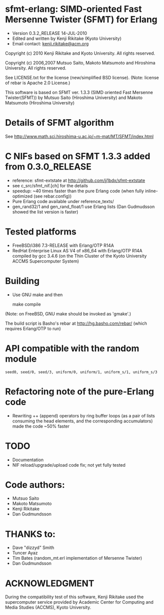 # sfmt-erlang: SIMD-oriented Fast Mersenne Twister (SFMT) for Erlang

* Version 0.3.2_RELEASE 14-JUL-2010
* Edited and written by Kenji Rikitake (Kyoto University)
* Email contact: <kenji.rikitake@acm.org>

Copyright (c) 2010 Kenji Rikitake and Kyoto University. All rights
reserved.

Copyright (c) 2006,2007 Mutsuo Saito, Makoto Matsumoto and Hiroshima
University. All rights reserved.

See LICENSE.txt for the license (new/simplified BSD license). (Note:
license of rebar is Apache 2.0 License.)

This software is based on SFMT ver. 1.3.3 (SIMD oriented Fast Mersenne
Twister(SFMT)) by Mutsuo Saito (Hiroshima University) and Makoto
Matsumoto (Hiroshima University)

# Details of SFMT algorithm

See <http://www.math.sci.hiroshima-u.ac.jp/~m-mat/MT/SFMT/index.html>

# C NIFs based on SFMT 1.3.3 added from 0.3.0_RELEASE

* reference: sfmt-extstate at http://github.com/jj1bdx/sfmt-extstate
* see c_src/sfmt_nif.[ch] for the details
* speedup: ~40 times faster than the pure Erlang code (when fully inline-optimized (see rebar.config))
* Pure Erlang code available under reference_texts/
* gen_rand32/1 and gen_rand_float/1 use Erlang lists (Dan Gudmudsson showed the list version is faster)

# Tested platforms

* FreeBSD/i386 7.3-RELEASE with Erlang/OTP R14A
* RedHat Enterprise Linux AS V4 of x86_64 with Erlang/OTP R14A compiled by gcc 3.4.6 
  (on the Thin Cluster of the Kyoto University ACCMS Supercomputer System)

# Building 

* Use GNU make and then

    make compile

(Note: on FreeBSD, GNU make should be invoked as 'gmake'.)

The build script is Basho's rebar at <http://hg.basho.com/rebar/> 
(which requires Erlang/OTP to run)

# API compatible with the random module

    seed0, seed/0, seed/3, uniform/0, uniform/1, uniform_s/1, uniform_s/3 

# Refactoring note of the pure-Erlang code

* Rewriting ++ (append) operators by ring buffer loops
(as a pair of lists consuming the head elements, and the corresponding accumulators)
made the code ~50% faster

# TODO

* Documentation
* NIF reload/upgrade/upload code fix; not yet fully tested

# Code authors:

* Mutsuo Saito
* Makoto Matsumoto
* Kenji Rikitake
* Dan Gudmundsson

# THANKS to:

* Dave "dizzyd" Smith
* Tuncer Ayaz
* Tim Bates (random_mt.erl implementation of Mersenne Twister)
* Dan Gudmundsson

# ACKNOWLEDGMENT

During the compatibility test of this software, Kenji Rikitake
used the supercomputer service provided by Academic Center for
Computing and Media Studies (ACCMS), Kyoto University.
